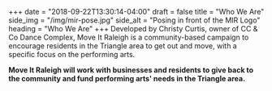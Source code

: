 +++
date = "2018-09-22T13:30:14-04:00"
draft = false
title = "Who We Are"
side_img = "/img/mir-pose.jpg"
side_alt = "Posing in front of the MIR Logo"
heading = "Who We Are"
+++
Developed by Christy Curtis, owner of CC & Co Dance Complex, Move It Raleigh is a community-based campaign to encourage residents in the Triangle area to get out and move, with a specific focus on the performing arts.

**Move It Raleigh will work with businesses and residents to give back to the community and fund performing arts' needs in the Triangle area.**
